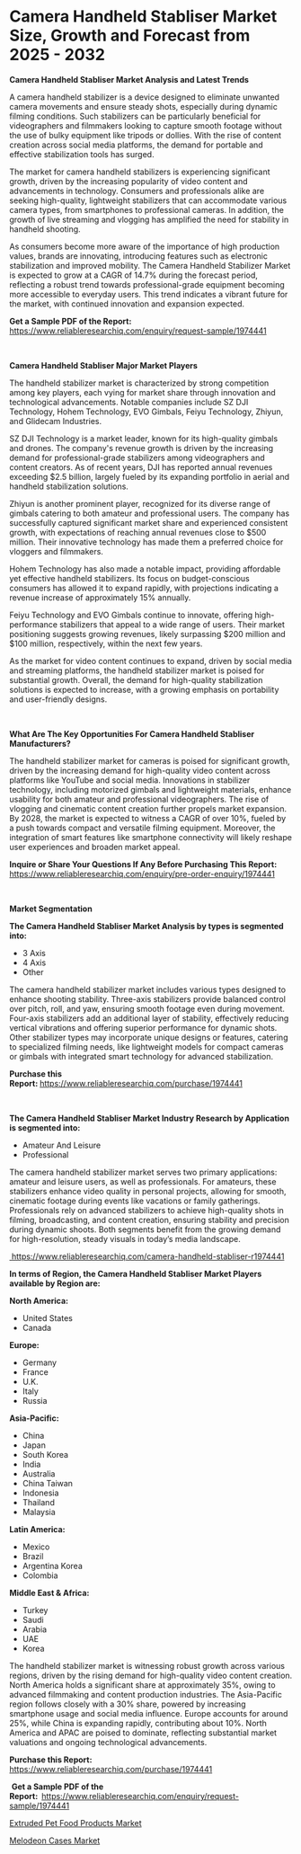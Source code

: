 <p><h1>Camera Handheld Stabliser Market Size, Growth and Forecast from 2025 - 2032</h1></p><p><strong>Camera Handheld Stabliser Market Analysis and Latest Trends</strong></p>
<p><p>A camera handheld stabilizer is a device designed to eliminate unwanted camera movements and ensure steady shots, especially during dynamic filming conditions. Such stabilizers can be particularly beneficial for videographers and filmmakers looking to capture smooth footage without the use of bulky equipment like tripods or dollies. With the rise of content creation across social media platforms, the demand for portable and effective stabilization tools has surged.</p><p>The market for camera handheld stabilizers is experiencing significant growth, driven by the increasing popularity of video content and advancements in technology. Consumers and professionals alike are seeking high-quality, lightweight stabilizers that can accommodate various camera types, from smartphones to professional cameras. In addition, the growth of live streaming and vlogging has amplified the need for stability in handheld shooting.</p><p>As consumers become more aware of the importance of high production values, brands are innovating, introducing features such as electronic stabilization and improved mobility. The Camera Handheld Stabilizer Market is expected to grow at a CAGR of 14.7% during the forecast period, reflecting a robust trend towards professional-grade equipment becoming more accessible to everyday users. This trend indicates a vibrant future for the market, with continued innovation and expansion expected.</p></p>
<p><strong>Get a Sample PDF of the Report:&nbsp;</strong> <a href="https://www.reliableresearchiq.com/enquiry/request-sample/1974441?utm_campaign=1870&utm_medium=2&utm_source=Github&utm_content=ia&utm_term=10022025&utm_id=camera-handheld-stabliser">https://www.reliableresearchiq.com/enquiry/request-sample/1974441</a></p>
<p>&nbsp;</p>
<p><strong>Camera Handheld Stabliser Major Market Players</strong></p>
<p><p>The handheld stabilizer market is characterized by strong competition among key players, each vying for market share through innovation and technological advancements. Notable companies include SZ DJI Technology, Hohem Technology, EVO Gimbals, Feiyu Technology, Zhiyun, and Glidecam Industries.</p><p>SZ DJI Technology is a market leader, known for its high-quality gimbals and drones. The company's revenue growth is driven by the increasing demand for professional-grade stabilizers among videographers and content creators. As of recent years, DJI has reported annual revenues exceeding $2.5 billion, largely fueled by its expanding portfolio in aerial and handheld stabilization solutions.</p><p>Zhiyun is another prominent player, recognized for its diverse range of gimbals catering to both amateur and professional users. The company has successfully captured significant market share and experienced consistent growth, with expectations of reaching annual revenues close to $500 million. Their innovative technology has made them a preferred choice for vloggers and filmmakers.</p><p>Hohem Technology has also made a notable impact, providing affordable yet effective handheld stabilizers. Its focus on budget-conscious consumers has allowed it to expand rapidly, with projections indicating a revenue increase of approximately 15% annually.</p><p>Feiyu Technology and EVO Gimbals continue to innovate, offering high-performance stabilizers that appeal to a wide range of users. Their market positioning suggests growing revenues, likely surpassing $200 million and $100 million, respectively, within the next few years.</p><p>As the market for video content continues to expand, driven by social media and streaming platforms, the handheld stabilizer market is poised for substantial growth. Overall, the demand for high-quality stabilization solutions is expected to increase, with a growing emphasis on portability and user-friendly designs.</p></p>
<p>&nbsp;</p>
<p><strong>What Are The Key Opportunities For Camera Handheld Stabliser Manufacturers?</strong></p>
<p><p>The handheld stabilizer market for cameras is poised for significant growth, driven by the increasing demand for high-quality video content across platforms like YouTube and social media. Innovations in stabilizer technology, including motorized gimbals and lightweight materials, enhance usability for both amateur and professional videographers. The rise of vlogging and cinematic content creation further propels market expansion. By 2028, the market is expected to witness a CAGR of over 10%, fueled by a push towards compact and versatile filming equipment. Moreover, the integration of smart features like smartphone connectivity will likely reshape user experiences and broaden market appeal.</p></p>
<p><strong>Inquire or Share Your Questions If Any Before Purchasing This Report:</strong> <a href="https://www.reliableresearchiq.com/enquiry/pre-order-enquiry/1974441?utm_campaign=1870&utm_medium=2&utm_source=Github&utm_content=ia&utm_term=10022025&utm_id=camera-handheld-stabliser">https://www.reliableresearchiq.com/enquiry/pre-order-enquiry/1974441</a></p>
<p>&nbsp;</p>
<p><strong>Market Segmentation</strong></p>
<p><strong>The Camera Handheld Stabliser Market Analysis by types is segmented into:</strong></p>
<p><ul><li>3 Axis</li><li>4 Axis</li><li>Other</li></ul></p>
<p><p>The camera handheld stabilizer market includes various types designed to enhance shooting stability. Three-axis stabilizers provide balanced control over pitch, roll, and yaw, ensuring smooth footage even during movement. Four-axis stabilizers add an additional layer of stability, effectively reducing vertical vibrations and offering superior performance for dynamic shots. Other stabilizer types may incorporate unique designs or features, catering to specialized filming needs, like lightweight models for compact cameras or gimbals with integrated smart technology for advanced stabilization.</p></p>
<p><strong>Purchase this Report:&nbsp;</strong><a href="https://www.reliableresearchiq.com/purchase/1974441?utm_campaign=1870&utm_medium=2&utm_source=Github&utm_content=ia&utm_term=10022025&utm_id=camera-handheld-stabliser">https://www.reliableresearchiq.com/purchase/1974441</a></p>
<p>&nbsp;</p>
<p><strong>The Camera Handheld Stabliser Market Industry Research by Application is segmented into:</strong></p>
<p><ul><li>Amateur And Leisure</li><li>Professional</li></ul></p>
<p><p>The camera handheld stabilizer market serves two primary applications: amateur and leisure users, as well as professionals. For amateurs, these stabilizers enhance video quality in personal projects, allowing for smooth, cinematic footage during events like vacations or family gatherings. Professionals rely on advanced stabilizers to achieve high-quality shots in filming, broadcasting, and content creation, ensuring stability and precision during dynamic shoots. Both segments benefit from the growing demand for high-resolution, steady visuals in today’s media landscape.</p></p>
<p><a href="https://www.reliableresearchiq.com/camera-handheld-stabliser-r1974441?utm_campaign=1870&utm_medium=2&utm_source=Github&utm_content=ia&utm_term=10022025&utm_id=camera-handheld-stabliser">&nbsp;https://www.reliableresearchiq.com/camera-handheld-stabliser-r1974441</a></p>
<p><strong>In terms of Region, the Camera Handheld Stabliser Market Players available by Region are:</strong></p>
<p>
    <p> <strong> North America: </strong>
        <ul>
            <li>United States</li>
            <li>Canada</li>
        </ul>
        </p> 
    <p> <strong> Europe: </strong>
        <ul>
            <li>Germany</li>
            <li>France</li>
            <li>U.K.</li>
            <li>Italy</li>
            <li>Russia</li>
        </ul>
        </p> 
    <p> <strong> Asia-Pacific: </strong>
        <ul>
            <li>China</li>
            <li>Japan</li>
            <li>South Korea</li>
            <li>India</li>
            <li>Australia</li>
            <li>China Taiwan</li>
            <li>Indonesia</li>
            <li>Thailand</li>
            <li>Malaysia</li>
        </ul>
        </p> 
    <p> <strong> Latin America: </strong>
        <ul>
            <li>Mexico</li>
            <li>Brazil</li>
            <li>Argentina Korea</li>
            <li>Colombia</li>
        </ul>
        </p> 
    <p> <strong> Middle East & Africa: </strong>
        <ul>
            <li>Turkey</li>
            <li>Saudi</li>
            <li>Arabia</li>
            <li>UAE</li>
            <li>Korea</li>
        </ul>
    </p>
    </p>
<p><p>The handheld stabilizer market is witnessing robust growth across various regions, driven by the rising demand for high-quality video content creation. North America holds a significant share at approximately 35%, owing to advanced filmmaking and content production industries. The Asia-Pacific region follows closely with a 30% share, powered by increasing smartphone usage and social media influence. Europe accounts for around 25%, while China is expanding rapidly, contributing about 10%. North America and APAC are poised to dominate, reflecting substantial market valuations and ongoing technological advancements.</p></p>
<p><strong>Purchase this Report: </strong><a href="https://www.reliableresearchiq.com/purchase/1974441?utm_campaign=1870&utm_medium=2&utm_source=Github&utm_content=ia&utm_term=10022025&utm_id=camera-handheld-stabliser">https://www.reliableresearchiq.com/purchase/1974441</a></p>
<p>&nbsp;<strong>Get a Sample PDF of the Report:&nbsp;&nbsp;</strong><a href="https://www.reliableresearchiq.com/enquiry/request-sample/1974441?utm_campaign=1870&utm_medium=2&utm_source=Github&utm_content=ia&utm_term=10022025&utm_id=camera-handheld-stabliser">https://www.reliableresearchiq.com/enquiry/request-sample/1974441</a></p>
<p><strong></strong></p>
<p><p><a href="https://github.com/piiramessa/Market-Research-Report-List-1/blob/main/extruded-pet-food-products-market.md?utm_campaign=1870&utm_medium=2&utm_source=Github&utm_content=ia&utm_term=10022025&utm_id=camera-handheld-stabliser">Extruded Pet Food Products Market</a></p><p><a href="https://github.com/gnarrbroyon44/Market-Research-Report-List-1/blob/main/melodeon-cases-market.md?utm_campaign=1870&utm_medium=2&utm_source=Github&utm_content=ia&utm_term=10022025&utm_id=camera-handheld-stabliser">Melodeon Cases Market</a></p></p>